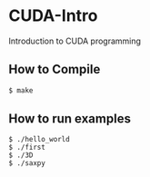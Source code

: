 # CUDA-Intro
Introduction to CUDA programming

## How to Compile

```bash
$ make
```

## How to run examples

```
$ ./hello_world
$ ./first
$ ./3D
$ ./saxpy
```
